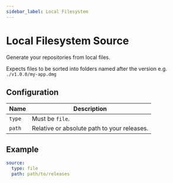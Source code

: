 ```yaml
---
sidebar_label: Local Filesystem
---
```


# Local Filesystem Source

Generate your repositories from local files.

Expects files to be sorted into folders named after the version e.g. `./v1.0.0/my-app.dmg`

## Configuration

| Name   | Description                                 |
| ------ | ------------------------------------------- |
| `type` | Must be `file`.                             |
| `path` | Relative or absolute path to your releases. |

## Example

```yaml
source:
  type: file
  path: path/to/releases
```
